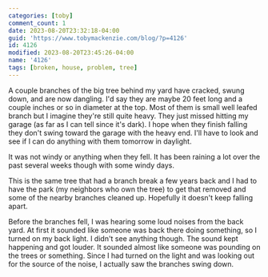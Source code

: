 ```yaml
---
categories: [toby]
comment_count: 1
date: 2023-08-20T23:32:18-04:00
guid: 'https://www.tobymackenzie.com/blog/?p=4126'
id: 4126
modified: 2023-08-20T23:45:26-04:00
name: '4126'
tags: [broken, house, problem, tree]
---
```


A couple branches of the big tree behind my yard have cracked, swung down, and are now dangling.  I'd say they are maybe 20 feet long and a couple inches or so in diameter at the top.<!--more-->  Most of them is small well leafed branch but I imagine they're still quite heavy.  They just missed hitting my garage (as far as I can tell since it's dark).  I hope when they finish falling they don't swing toward the garage with the heavy end.  I'll have to look and see if I can do anything with them tomorrow in daylight.

It was not windy or anything when they fell.  It has been raining a lot over the past several weeks though with some windy days.

This is the same tree that had a branch break a few years back and I had to have the park (my neighbors who own the tree) to get that removed and some of the nearby branches cleaned up.  Hopefully it doesn't keep falling apart.

Before the branches fell, I was hearing some loud noises from the back yard.  At first it sounded like someone was back there doing something, so I turned on my back light.  I didn't see anything though.  The sound kept happening and got louder.  It sounded almost like someone was pounding on the trees or something.  Since I had turned on the light and was looking out for the source of the noise, I actually saw the branches swing down.
